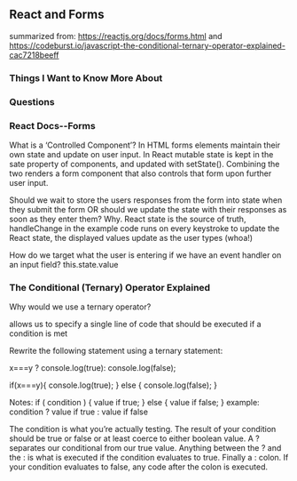 ## React and Forms
summarized from: https://reactjs.org/docs/forms.html and https://codeburst.io/javascript-the-conditional-ternary-operator-explained-cac7218beeff

### Things I Want to Know More About

### Questions

### React Docs--Forms


What is a ‘Controlled Component’?
In HTML forms elements maintain their own state and update on user input. In React mutable state is kept in the sate property of components, and updated with setState(). Combining the two renders a form component that also controls that form upon further user input. 

Should we wait to store the users responses from the form into state when they submit the form OR should we update the state with their responses as soon as they enter them? Why.
React state is the source of truth, handleChange in the example code runs on every keystroke to update the React state, the displayed values update as the user types (whoa!)

How do we target what the user is entering if we have an event handler on an input field?
this.state.value

### The Conditional (Ternary) Operator Explained

Why would we use a ternary operator?

allows us to specify a single line of code that should be executed if a condition is met

Rewrite the following statement using a ternary statement:

x===y ? console.log(true): console.log(false); 

if(x===y){
  console.log(true);
} else {
  console.log(false);
}


Notes: 
if ( condition ) {
  value if true;
} else {
  value if false;
}
example: condition ? value if true : value if false

The condition is what you’re actually testing. The result of your condition should be true or false or at least coerce to either boolean value.
A ? separates our conditional from our true value. Anything between the ? and the : is what is executed if the condition evaluates to true.
Finally a : colon. If your condition evaluates to false, any code after the colon is executed.
